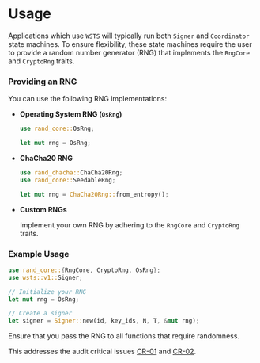 # Usage

Applications which use `WSTS` will typically run both `Signer` and `Coordinator` state machines. To ensure flexibility, these state machines require the user to provide a random number generator (RNG) that implements the `RngCore` and `CryptoRng` traits.

### Providing an RNG

You can use the following RNG implementations:

- **Operating System RNG (`OsRng`)**
  
  ```rust
  use rand_core::OsRng;

  let mut rng = OsRng;
  ```

- **ChaCha20 RNG**
  
  ```rust
  use rand_chacha::ChaCha20Rng;
  use rand_core::SeedableRng;

  let mut rng = ChaCha20Rng::from_entropy();
  ```

- **Custom RNGs**

  Implement your own RNG by adhering to the `RngCore` and `CryptoRng` traits.

### Example Usage

```rust
use rand_core::{RngCore, CryptoRng, OsRng};
use wsts::v1::Signer;

// Initialize your RNG
let mut rng = OsRng;

// Create a signer
let signer = Signer::new(id, key_ids, N, T, &mut rng);
```

Ensure that you pass the RNG to all functions that require randomness.

This addresses the audit critical issues [CR-01](https://github.com/Trust-Machines/wsts/issues/66) and [CR-02](https://github.com/Trust-Machines/wsts/issues/67).